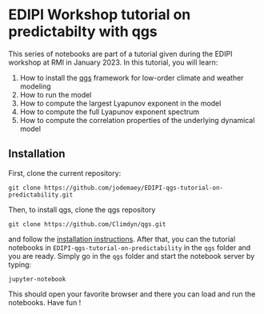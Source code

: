 # EDIPI Workshop tutorial on predictabilty with qgs

This series of notebooks are part of a tutorial given during the EDIPI workshop at RMI in January 2023.
In this tutorial, you will learn:

1. How to install the [qgs](https://github.com/Climdyn/qgs) framework for low-order climate and weather modeling
2. How to run the model
3. How to compute the largest Lyapunov exponent in the model
4. How to compute the full Lyapunov exponent spectrum
5. How to compute the correlation properties of the underlying dynamical model

## Installation

First, clone the current repository:

    git clone https://github.com/jodemaey/EDIPI-qgs-tutorial-on-predictability.git

Then, to install qgs, clone the qgs repository

    git clone https://github.com/Climdyn/qgs.git

and follow the [installation instructions](https://github.com/Climdyn/qgs#installation). 
After that, you can the tutorial notebooks in `EDIPI-qgs-tutorial-on-predictability` in the `qgs` folder and you are ready.
Simply go in the `qgs` folder and start the notebook server by typing:

    jupyter-notebook
  
This should open your favorite browser and there you can load and run the notebooks. Have fun !
